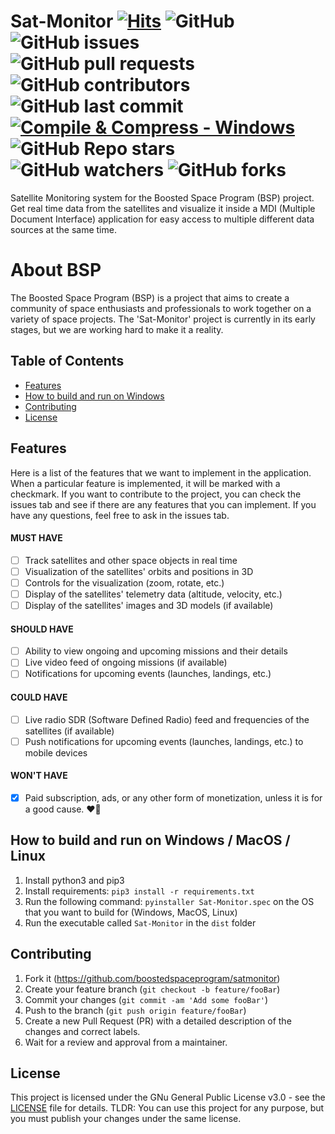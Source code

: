 # Sat-Monitor [![Hits](https://hits.seeyoufarm.com/api/count/incr/badge.svg?url=https%3A%2F%2Fgithub.com%2Fboostedspaceprogram%2Fsatmonitor&count_bg=%2379C83D&title_bg=%23555555&icon=github.svg&icon_color=%23E7E7E7&title=hits&edge_flat=true)](https://hits.seeyoufarm.com) ![GitHub](https://img.shields.io/github/license/boostedspaceprogram/satmonitor) ![GitHub issues](https://img.shields.io/github/issues/boostedspaceprogram/satmonitor) ![GitHub pull requests](https://img.shields.io/github/issues-pr/boostedspaceprogram/satmonitor) ![GitHub contributors](https://img.shields.io/github/contributors/boostedspaceprogram/satmonitor) ![GitHub last commit](https://img.shields.io/github/last-commit/boostedspaceprogram/satmonitor) [![Compile & Compress - Windows](https://github.com/boostedspaceprogram/satmonitor/actions/workflows/compile-and-compress-windows.yml/badge.svg)](https://github.com/boostedspaceprogram/satmonitor/actions/workflows/compile-and-compress-windows.yml) ![GitHub Repo stars](https://img.shields.io/github/stars/boostedspaceprogram/satmonitor?style=social) ![GitHub watchers](https://img.shields.io/github/watchers/boostedspaceprogram/satmonitor?style=social) ![GitHub forks](https://img.shields.io/github/forks/boostedspaceprogram/satmonitor?style=social)

Satellite Monitoring system for the Boosted Space Program (BSP) project. 
Get real time data from the satellites and visualize it inside a MDI (Multiple Document Interface) application for easy access to multiple different data sources at the same time.

# About BSP
The Boosted Space Program (BSP) is a project that aims to create a community of space enthusiasts and professionals to work together on a variety of space projects. The 'Sat-Monitor' project is currently in its early stages, but we are working hard to make it a reality.

## Table of Contents
- [Features](#features)
- [How to build and run on Windows](#how-to-build-and-run-on-windows-/-macos-/-linux)
- [Contributing](#contributing)
- [License](#license)

## Features
Here is a list of the features that we want to implement in the application. When a particular feature is implemented, it will be marked with a checkmark. If you want to contribute to the project, you can check the issues tab and see if there are any features that you can implement. If you have any questions, feel free to ask in the issues tab.

#### MUST HAVE
- [ ] Track satellites and other space objects in real time
- [ ] Visualization of the satellites' orbits and positions in 3D
- [ ] Controls for the visualization (zoom, rotate, etc.)
- [ ] Display of the satellites' telemetry data (altitude, velocity, etc.)
- [ ] Display of the satellites' images and 3D models (if available)

#### SHOULD HAVE
- [ ] Ability to view ongoing and upcoming missions and their details
- [ ] Live video feed of ongoing missions (if available)
- [ ] Notifications for upcoming events (launches, landings, etc.)

#### COULD HAVE
- [ ] Live radio SDR (Software Defined Radio) feed and frequencies of the satellites (if available)
- [ ] Push notifications for upcoming events (launches, landings, etc.) to mobile devices

#### WON'T HAVE
- [X] Paid subscription, ads, or any other form of monetization, unless it is for a good cause. ❤️🚀

## How to build and run on Windows / MacOS / Linux
1. Install python3 and pip3
2. Install requirements: `pip3 install -r requirements.txt`
3. Run the following command: `pyinstaller Sat-Monitor.spec` on the OS that you want to build for (Windows, MacOS, Linux)
4. Run the executable called `Sat-Monitor` in the `dist` folder

## Contributing
1. Fork it (<https://github.com/boostedspaceprogram/satmonitor>)
2. Create your feature branch (`git checkout -b feature/fooBar`)
3. Commit your changes (`git commit -am 'Add some fooBar'`)
4. Push to the branch (`git push origin feature/fooBar`)
5. Create a new Pull Request (PR) with a detailed description of the changes and correct labels.
6. Wait for a review and approval from a maintainer.

## License
This project is licensed under the GNu General Public License v3.0 - see the [LICENSE](LICENSE) file for details. 
TLDR: You can use this project for any purpose, but you must publish your changes under the same license. 
